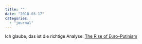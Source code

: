 ```yaml
---
title: ""
date: "2018-03-17"
categories: 
  - "journal"
---
```


Ich glaube, das ist die richtige Analyse: [The Rise of Euro-Putinism](https://nyti.ms/2Dzdniu)
